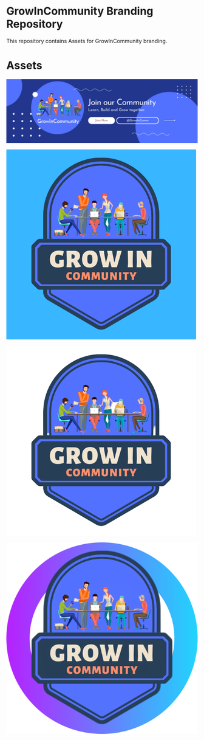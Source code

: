 # GrowInCommunity Branding Repository
This repository contains Assets for GrowInCommunity branding.

# Assets
![.](https://github.com/GrowInCommunity/Branding/blob/main/Assets/Banner-coverphoto.jpg)

![.](https://github.com/GrowInCommunity/Branding/blob/main/Assets/GIC%20Logo.png)

![.](https://github.com/GrowInCommunity/Branding/blob/main/Assets/GIC%20Logo%20Transparen%20BG%20500x500.png)

![.](https://github.com/GrowInCommunity/Branding/blob/main/Assets/GIC%20logo%20round.png)
